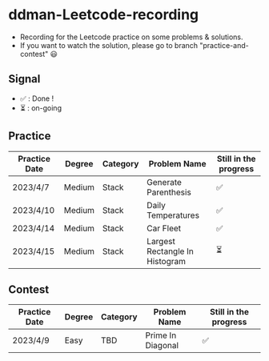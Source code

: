 # ddman-Leetcode-recording
- Recording for the Leetcode practice on some problems &amp; solutions.
- If you want to watch the solution, please go to branch "practice-and-contest" :smiley:

## Signal
* &#x2705; : Done !
* :hourglass_flowing_sand: : on-going

## Practice

|  Practice Date   | Degree | Category | Problem Name                   | Still in the progress    |
|  -------------   | ------ | ------   | ------------                   | --------------------     |
|  2023/4/7        | Medium | Stack    | Generate Parenthesis           | &#x2705;                 |
|  2023/4/10       | Medium | Stack    | Daily Temperatures             | &#x2705;                 |
|  2023/4/14       | Medium | Stack    | Car Fleet                      | &#x2705;                 |
|  2023/4/15       | Medium | Stack    | Largest Rectangle In Histogram | :hourglass_flowing_sand: |

## Contest

|  Practice Date   | Degree | Category | Problem Name        | Still in the progress    |
|  -------------   | ------ | ------   | ------------        | --------------------     |
|  2023/4/9        | Easy   | TBD      | Prime In Diagonal   | &#x2705;                 |
